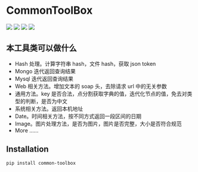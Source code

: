 # CommonToolBox

[![](https://img.shields.io/badge/python-3.4-green.svg)](https://www.python.org/download/releases/3.4.0/)
[![](https://img.shields.io/badge/python-3.5-green.svg)](https://www.python.org/downloads/release/python-352/)
[![](https://img.shields.io/badge/python-3.6-green.svg)](https://www.python.org/downloads/release/python-360/)
[![](https://img.shields.io/badge/license-MIT-brightgreen.svg)](LICENSE)


## 本工具类可以做什么
 - Hash 处理。计算字符串 hash，文件 hash，获取 json token
 - Mongo 迭代返回查询结果
 - Mysql 迭代返回查询结果
 - Web 相关方法。增加文本的 soap 头，去除请求 url 中的无关参数
 - 通用方法。key 是否合法，点分割获取字典的值，迭代化节点的值，免去对类型的判断，是否为中文
 - 系统相关方法。返回本机地址
 - Date。时间相关方法，按不同方式返回一段区间的日期
 - Image。图片处理方法，是否为图片，图片是否完整，大小是否符合规范
 - More ......

## Installation

```bash
pip install common-toolbox
```